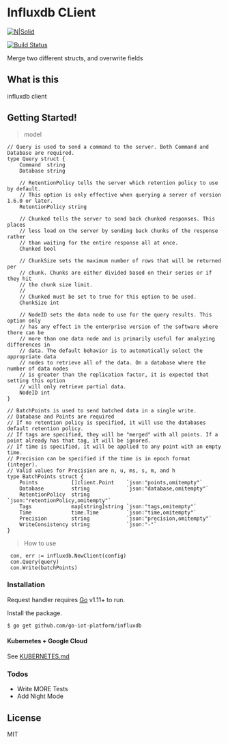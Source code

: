 # Influxdb CLient

[![N|Solid](https://cldup.com/dTxpPi9lDf.thumb.png)](https://github.com/go-iot-platform/influxdb)

[![Build Status](https://travis-ci.org/joemccann/dillinger.svg?branch=master)](https://github.com/go-iot-platform/influxdb)

Merge two different structs, and overwrite fields

## What is this

influxdb client

## Getting Started!
> model
```
// Query is used to send a command to the server. Both Command and Database are required.
type Query struct {
	Command  string
	Database string

	// RetentionPolicy tells the server which retention policy to use by default.
	// This option is only effective when querying a server of version 1.6.0 or later.
	RetentionPolicy string

	// Chunked tells the server to send back chunked responses. This places
	// less load on the server by sending back chunks of the response rather
	// than waiting for the entire response all at once.
	Chunked bool

	// ChunkSize sets the maximum number of rows that will be returned per
	// chunk. Chunks are either divided based on their series or if they hit
	// the chunk size limit.
	//
	// Chunked must be set to true for this option to be used.
	ChunkSize int

	// NodeID sets the data node to use for the query results. This option only
	// has any effect in the enterprise version of the software where there can be
	// more than one data node and is primarily useful for analyzing differences in
	// data. The default behavior is to automatically select the appropriate data
	// nodes to retrieve all of the data. On a database where the number of data nodes
	// is greater than the replication factor, it is expected that setting this option
	// will only retrieve partial data.
	NodeID int
}

// BatchPoints is used to send batched data in a single write.
// Database and Points are required
// If no retention policy is specified, it will use the databases default retention policy.
// If tags are specified, they will be "merged" with all points. If a point already has that tag, it will be ignored.
// If time is specified, it will be applied to any point with an empty time.
// Precision can be specified if the time is in epoch format (integer).
// Valid values for Precision are n, u, ms, s, m, and h
type BatchPoints struct {
	Points           []client.Point    `json:"points,omitempty"`
	Database         string            `json:"database,omitempty"`
	RetentionPolicy  string            `json:"retentionPolicy,omitempty"`
	Tags             map[string]string `json:"tags,omitempty"`
	Time             time.Time         `json:"time,omitempty"`
	Precision        string            `json:"precision,omitempty"`
	WriteConsistency string            `json:"-"`
}
```
> How to use
  ```
   con, err := influxdb.NewClient(config)
   con.Query(query)
   con.Write(batchPoints)
  ```


### Installation

Request handler requires [Go](https://golang.org/) v1.11+ to run.

Install the package.

```sh
$ go get github.com/go-iot-platform/influxdb
```

#### Kubernetes + Google Cloud

See [KUBERNETES.md](https://github.com/joemccann/dillinger/blob/master/KUBERNETES.md)


### Todos

 - Write MORE Tests
 - Add Night Mode

License
----

MIT
